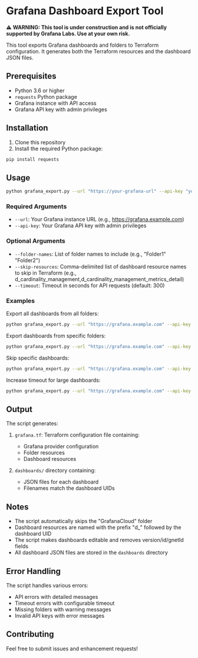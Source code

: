 # Grafana Dashboard Export Tool

⚠️ **WARNING: This tool is under construction and is not officially supported by Grafana Labs. Use at your own risk.**

This tool exports Grafana dashboards and folders to Terraform configuration. It generates both the Terraform resources and the dashboard JSON files.

## Prerequisites

- Python 3.6 or higher
- `requests` Python package
- Grafana instance with API access
- Grafana API key with admin privileges

## Installation

1. Clone this repository
2. Install the required Python package:
```bash
pip install requests
```

## Usage

```bash
python grafana_export.py --url "https://your-grafana-url" --api-key "your-api-key" [options]
```

### Required Arguments

- `--url`: Your Grafana instance URL (e.g., https://grafana.example.com)
- `--api-key`: Your Grafana API key with admin privileges

### Optional Arguments

- `--folder-names`: List of folder names to include (e.g., "Folder1" "Folder2")
- `--skip-resources`: Comma-delimited list of dashboard resource names to skip in Terraform (e.g., d_cardinality_management,d_cardinality_management_metrics_detail)
- `--timeout`: Timeout in seconds for API requests (default: 300)

### Examples

Export all dashboards from all folders:
```bash
python grafana_export.py --url "https://grafana.example.com" --api-key "your-api-key"
```

Export dashboards from specific folders:
```bash
python grafana_export.py --url "https://grafana.example.com" --api-key "your-api-key" --folder-names "Folder1" "Folder2"
```

Skip specific dashboards:
```bash
python grafana_export.py --url "https://grafana.example.com" --api-key "your-api-key" --skip-resources "d_dashboard1,d_dashboard2"
```

Increase timeout for large dashboards:
```bash
python grafana_export.py --url "https://grafana.example.com" --api-key "your-api-key" --timeout 600
```

## Output

The script generates:

1. `grafana.tf`: Terraform configuration file containing:
   - Grafana provider configuration
   - Folder resources
   - Dashboard resources

2. `dashboards/` directory containing:
   - JSON files for each dashboard
   - Filenames match the dashboard UIDs

## Notes

- The script automatically skips the "GrafanaCloud" folder
- Dashboard resources are named with the prefix "d_" followed by the dashboard UID
- The script makes dashboards editable and removes version/id/gnetId fields
- All dashboard JSON files are stored in the `dashboards` directory

## Error Handling

The script handles various errors:
- API errors with detailed messages
- Timeout errors with configurable timeout
- Missing folders with warning messages
- Invalid API keys with error messages

## Contributing

Feel free to submit issues and enhancement requests! 